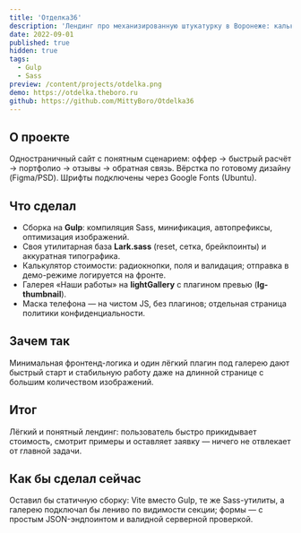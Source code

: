 ```yaml
---
title: 'Отделка36'
description: 'Лендинг про механизированную штукатурку в Воронеже: калькулятор, примеры работ, отзывы и контактные формы.'
date: 2022-09-01
published: true
hidden: true
tags:
  - Gulp
  - Sass
preview: /content/projects/otdelka.png
demo: https://otdelka.theboro.ru
github: https://github.com/MittyBoro/Otdelka36
---
```


## О проекте

Одностраничный сайт с понятным сценарием: оффер → быстрый расчёт → портфолио → отзывы → обратная связь. Вёрстка по готовому дизайну (Figma/PSD). Шрифты подключены через Google Fonts (Ubuntu).

## Что сделал

- Сборка на **Gulp**: компиляция Sass, минификация, автопрефиксы, оптимизация изображений.
- Своя утилитарная база **Lark.sass** (reset, сетка, брейкпоинты) и аккуратная типографика.
- Калькулятор стоимости: радиокнопки, поля и валидация; отправка в демо-режиме логируется на фронте.
- Галерея «Наши работы» на **lightGallery** с плагином превью (**lg-thumbnail**).
- Маска телефона — на чистом JS, без плагинов; отдельная страница политики конфиденциальности.

## Зачем так

Минимальная фронтенд-логика и один лёгкий плагин под галерею дают быстрый старт и стабильную работу даже на длинной странице с большим количеством изображений.

## Итог

Лёгкий и понятный лендинг: пользователь быстро прикидывает стоимость, смотрит примеры и оставляет заявку — ничего не отвлекает от главной задачи.

## Как бы сделал сейчас

Оставил бы статичную сборку: Vite вместо Gulp, те же Sass-утилиты, а галерею подключал бы лениво по видимости секции; формы — с простым JSON-эндпоинтом и валидной серверной проверкой.
